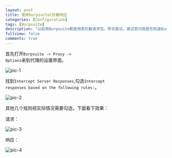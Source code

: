 ```yaml
---
layout: post
title: 使用burpsuitel拦截响应
categories: [Configuration]
tags: [Burpsuite]
description: "以前用Burpsuite都是用来拦截请求包，昨天面试，面试官问我是否知道Burpsuite如何拦截响应，瞬间懵逼，今天总结下如何拦截响应。"
fullview: false
comments: true
---
```

首先打开<code>Burpsuite -> Proxy -> Options</code>来到代理的设置界面。

![pic-1](http://o8lgx56x1.bkt.clouddn.com/blog/img/burp-options.png)

找到<code>Intercept Server Responses</code>,勾选<code>Intercept responses based on the following rules:</code>。

![pic-2](http://o8lgx56x1.bkt.clouddn.com/blog/img/burp-options-responses.png)

其他几个规则视实际情况需要勾选，下面看下效果：

请求：

![pic-3](http://o8lgx56x1.bkt.clouddn.com/blog/img/burp-request.png)

响应：

![pic-4](http://o8lgx56x1.bkt.clouddn.com/blog/img/burp-response.png)